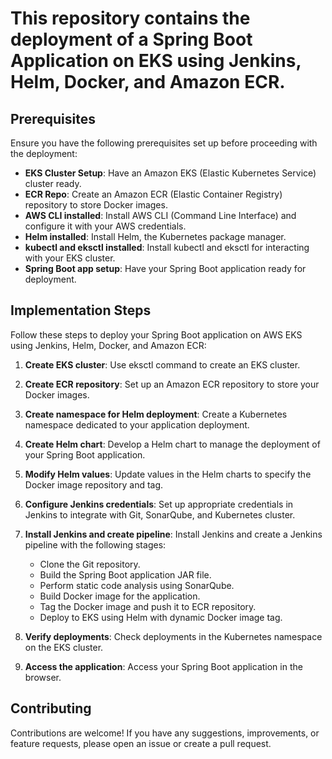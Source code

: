 # This repository contains the deployment of a Spring Boot Application on EKS using Jenkins, Helm, Docker, and Amazon ECR.

## Prerequisites

Ensure you have the following prerequisites set up before proceeding with the deployment:

- **EKS Cluster Setup**: Have an Amazon EKS (Elastic Kubernetes Service) cluster ready.
- **ECR Repo**: Create an Amazon ECR (Elastic Container Registry) repository to store Docker images.
- **AWS CLI installed**: Install AWS CLI (Command Line Interface) and configure it with your AWS credentials.
- **Helm installed**: Install Helm, the Kubernetes package manager.
- **kubectl and eksctl installed**: Install kubectl and eksctl for interacting with your EKS cluster.
- **Spring Boot app setup**: Have your Spring Boot application ready for deployment.

## Implementation Steps

Follow these steps to deploy your Spring Boot application on AWS EKS using Jenkins, Helm, Docker, and Amazon ECR:

1. **Create EKS cluster**: Use eksctl command to create an EKS cluster.

2. **Create ECR repository**: Set up an Amazon ECR repository to store your Docker images.

3. **Create namespace for Helm deployment**: Create a Kubernetes namespace dedicated to your application deployment.

4. **Create Helm chart**: Develop a Helm chart to manage the deployment of your Spring Boot application.

5. **Modify Helm values**: Update values in the Helm charts to specify the Docker image repository and tag.

6. **Configure Jenkins credentials**: Set up appropriate credentials in Jenkins to integrate with Git, SonarQube, and Kubernetes cluster.

7. **Install Jenkins and create pipeline**: Install Jenkins and create a Jenkins pipeline with the following stages:
    - Clone the Git repository.
    - Build the Spring Boot application JAR file.
    - Perform static code analysis using SonarQube.
    - Build Docker image for the application.
    - Tag the Docker image and push it to ECR repository.
    - Deploy to EKS using Helm with dynamic Docker image tag.

8. **Verify deployments**: Check deployments in the Kubernetes namespace on the EKS cluster.

9. **Access the application**: Access your Spring Boot application in the browser.

## Contributing

Contributions are welcome! If you have any suggestions, improvements, or feature requests, please open an issue or create a pull request.
